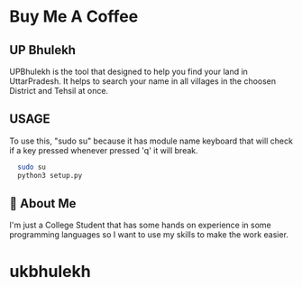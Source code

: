 
# Buy Me A Coffee



## UP Bhulekh
UPBhulekh is the tool that designed to help you find your
land in UttarPradesh. It helps to search your name in all villages
in the choosen District and Tehsil at once.

## USAGE

To use this, "sudo su" because it has module name keyboard that will 
check if a key pressed whenever pressed 'q' it will break.

```bash
  sudo su
  python3 setup.py
```


## 🚀 About Me
I'm just a College Student that has some hands on experience in some programming languages so I want to
use my skills to make the work easier.

# ukbhulekh
